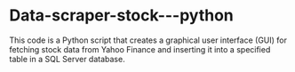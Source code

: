 # Data-scraper-stock---python

This code is a Python script that creates a graphical user interface (GUI) for fetching stock data from Yahoo Finance 
and inserting it into a specified table in a SQL Server database.

